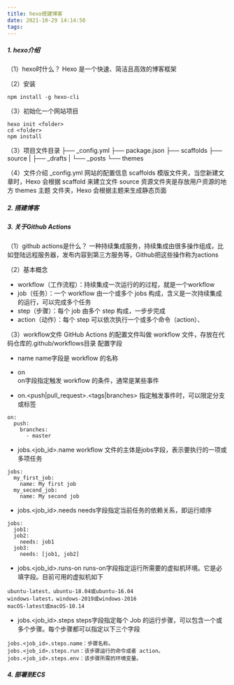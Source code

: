 ```yaml
---
title: hexo搭建博客
date: 2021-10-29 14:14:50
tags:
---
```


##### 1. hexo介绍
（1）hexo时什么？
Hexo 是一个快速、简洁且高效的博客框架

（2）安装
```
npm install -g hexo-cli
```

（3）初始化一个网站项目
```
hexo init <folder>
cd <folder>
npm install
```
（3）项目文件目录
├── _config.yml
├── package.json
├── scaffolds
├── source
|   ├── _drafts
|   └── _posts
└── themes

（4）文件介绍
_config.yml 网站的配置信息
scaffolds   模版文件夹，当您新建文章时，Hexo 会根据 scaffold 来建立文件
source  资源文件夹是存放用户资源的地方
themes  主题 文件夹，Hexo 会根据主题来生成静态页面

##### 2. 搭建博客

##### 3. 关于Github Actions
（1）github actions是什么？
一种持续集成服务，持续集成由很多操作组成，比如登陆远程服务器，发布内容到第三方服务等，Github把这些操作称为actions

（2）基本概念
- workflow（工作流程）：持续集成一次运行的的过程，就是一个workflow
- job（任务）：一个 workflow 由一个或多个 jobs 构成，含义是一次持续集成的运行，可以完成多个任务
- step（步骤）：每个 job 由多个 step 构成，一步步完成
- action（动作）：每个 step 可以依次执行一个或多个命令（action）、

（3）workflow文件
GitHub Actions 的配置文件叫做 workflow 文件，存放在代码仓库的.github/workflows目录
配置字段
- name
name字段是 workflow 的名称

- on    
on字段指定触发 workflow 的条件，通常是某些事件

- on.<push|pull_request>.<tags|branches>
指定触发事件时，可以限定分支或标签
```
on:
  push:
    branches:    
      - master
```

- jobs.<job_id>.name
workflow 文件的主体是jobs字段，表示要执行的一项或多项任务
```
jobs:
  my_first_job:
    name: My first job
  my_second_job:
    name: My second job
```

- jobs.<job_id>.needs
needs字段指定当前任务的依赖关系，即运行顺序
```
jobs:
  job1:
  job2:
    needs: job1
  job3:
    needs: [job1, job2]
```

- jobs.<job_id>.runs-on
runs-on字段指定运行所需要的虚拟机环境。它是必填字段。目前可用的虚拟机如下
```
ubuntu-latest，ubuntu-18.04或ubuntu-16.04
windows-latest，windows-2019或windows-2016
macOS-latest或macOS-10.14
```

- jobs.<job_id>.steps
steps字段指定每个 Job 的运行步骤，可以包含一个或多个步骤。每个步骤都可以指定以下三个字段
```
jobs.<job_id>.steps.name：步骤名称。
jobs.<job_id>.steps.run：该步骤运行的命令或者 action。
jobs.<job_id>.steps.env：该步骤所需的环境变量。
```

##### 4. 部署到ECS